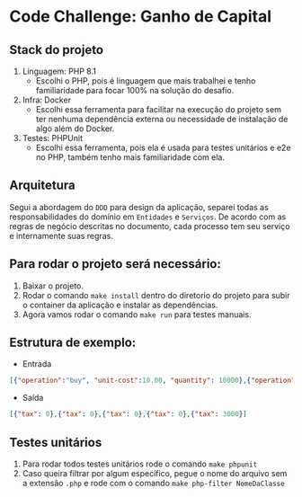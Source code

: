 # Code Challenge: Ganho de Capital
## Stack do projeto
1. Linguagem: PHP 8.1 
   * Escolhi o PHP, pois é linguagem que mais trabalhei e tenho familiaridade para focar 100% na solução do desafio.
2. Infra: Docker
   * Escolhi essa ferramenta para facilitar na execução do projeto sem ter nenhuma dependência externa ou necessidade de instalação de algo além do Docker.
3. Testes: PHPUnit
   * Escolhi essa ferramenta, pois ela é usada para testes unitários e e2e no PHP, também tenho mais familiaridade com ela.
   
## Arquitetura
Segui a abordagem do `DDD` para design da aplicação, separei todas as responsabilidades do domínio em `Entidades` e `Serviços`.
De acordo com as regras de negócio descritas no documento, cada processo tem seu serviço e internamente suas regras.

## Para rodar o projeto será necessário:

1. Baixar o projeto.
2. Rodar o comando `make install` dentro do diretorio do projeto para subir o container da aplicação e instalar as dependências.
3. Agora vamos rodar o comando `make run` para testes manuais. 

## Estrutura de exemplo:
* Entrada
``` json
[{"operation":"buy", "unit-cost":10.00, "quantity": 10000},{"operation":"sell", "unit-cost":2.00, "quantity": 5000},{"operation":"sell", "unit-cost":20.00, "quantity": 2000},{"operation":"sell", "unit-cost":20.00, "quantity": 2000},{"operation":"sell", "unit-cost":25.00, "quantity": 1000}]
```
* Saída
``` json
[{"tax": 0},{"tax": 0},{"tax": 0},{"tax": 0},{"tax": 3000}]
```

## Testes unitários
1. Para rodar todos testes unitários rode o comando `make phpunit`
2. Caso queira filtrar por algum específico, pegue o nome do arquivo sem a extensão `.php` e rode com o comando `make php-filter NomeDaClasse`